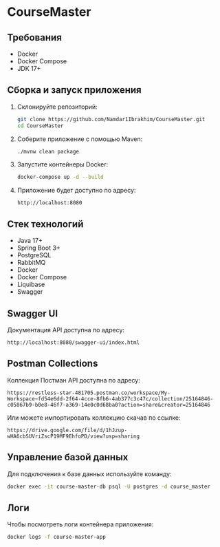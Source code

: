 # CourseMaster

## Требования
- Docker
- Docker Compose
- JDK 17+

## Сборка и запуск приложения

1. Склонируйте репозиторий:
   ```bash
   git clone https://github.com/Namdar1Ibrakhim/CourseMaster.git
   cd CourseMaster
   ```

2. Соберите приложение с помощью Maven:
   ```bash
   ./mvnw clean package
   ```

3. Запустите контейнеры Docker:
   ```bash
   docker-compose up -d --build
   ```

4. Приложение будет доступно по адресу:
   ```
   http://localhost:8080
   ```

## Стек технологий
- Java 17+
- Spring Boot 3+
- PostgreSQL
- RabbitMQ
- Docker
- Docker Compose
- Liquibase
- Swagger

## Swagger UI
Документация API доступна по адресу:
```
http://localhost:8080/swagger-ui/index.html
```

## Postman Collections
Коллекция Постман API доступна по адресу:
```
https://restless-star-481705.postman.co/workspace/My-Workspace~fd54e6dd-2f64-4cce-8fb6-4ab377c3c47c/collection/25164846-c05867b9-b0e8-46f7-a369-14e0c0d68ba0?action=share&creator=25164846
```
Или можете импортировать коллекцию скачав по ссылке: 
```
https://drive.google.com/file/d/1hJzup-wHA6cbSUVriZscP19MF9EhfoPD/view?usp=sharing
```

## Управление базой данных

Для подключения к базе данных используйте команду:
```bash
docker exec -it course-master-db psql -U postgres -d course_master
```

## Логи
Чтобы посмотреть логи контейнера приложения:
```bash
docker logs -f course-master-app
```

